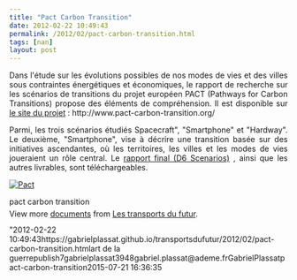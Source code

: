 ```yaml
---
title: "Pact Carbon Transition"
date: 2012-02-22 10:49:43
permalink: /2012/02/pact-carbon-transition.html
tags: [nan]
layout: post
---
```


<div> <div> <p style="text-align: justify">Dans l'étude sur les évolutions possibles de nos modes de vies et des villes sous contraintes énergétiques et économiques, le rapport de recherche sur les scénarios de transitions du projet  européen PACT (Pathways for Carbon Transitions) propose des éléments de compréhension. Il est disponible sur <a href="http://www.pact-carbon-transition.org/" target="_blank">le site du projet</a> : http://www.pact-carbon-transition.org/</p> <p style="text-align: justify">Parmi, les trois scénarios étudiés Spacecraft", "Smartphone" et  "Hardway". Le deuxième, "Smartphone", vise à décrire une transition  basée sur des initiatives ascendantes, où les territoires, les villes et  les modes de vies joueraient un rôle central. Le <a href="http://www.pact-carbon-transition.org/deliverables.html" target="_self">rapport final (D6 Scenarios)</a> , ainsi que les autres livrables, sont téléchargeables.</p> <p style="text-align: justify"><a href="https://gabrielplassat.github.io/transportsdufutur/wp-content/uploads/sites/6/old/6a0120a66d2ad4970b016301d1d662970d-800wi.jpg" rel="lightbox"><img alt="Pact" class="asset  asset-image at-xid-6a0120a66d2ad4970b016301d1d662970d" src="/wp-content/uploads/sites/6/old/6a0120a66d2ad4970b016301d1d662970d-500wi.jpg" style="margin-left: automargin-right: auto" title="Pact" /></a><strong style="margin: 12px 0 4px"><a href="http://www.slideshare.net/transportsdufutur/pact-carbon-transition" title="pact carbon transition"> </a></strong></p></div></div>  <!--more-->  pact carbon transition            <div id="__ss_11701324" style="width: 477px"> <div style="padding: 5px 0 12px">View more <a href="http://www.slideshare.net/">documents</a> from <a href="http://www.slideshare.net/transportsdufutur">Les transports du futur</a>.</div> </div>"2012-02-22 10:49:43https://gabrielplassat.github.io/transportsdufutur/2012/02/pact-carbon-transition.htmlart de la guerrepublish7gabrielplassat3948gabriel.plassat@ademe.frGabrielPlassatpact-carbon-transition2015-07-21 16:36:35
